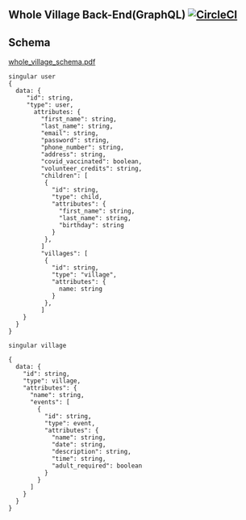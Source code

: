 ## Whole Village Back-End(GraphQL)    [![CircleCI](https://circleci.com/gh/Whole-Village/back_end/tree/main.svg?style=shield)](https://circleci.com/gh/Whole-Village/back_end/tree/main)

## Schema 

[whole_village_schema.pdf](https://github.com/Whole-Village/back_end/files/7656851/whole_village_schema.pdf)

```
singular user
{
  data: {
     "id": string,
     "type": user,
       attributes: {
         "first_name": string,
         "last_name": string,
         "email": string,
         "password": string,
         "phone_number": string,
         "address": string,
         "covid_vaccinated": boolean,
         "volunteer_credits": string, 
         "children": [
          {
            "id": string,
            "type": child,
            "attributes": {
              "first_name": string,
              "last_name": string,
              "birthday": string
            }
          },
         ]
         "villages": [
          {
            "id": string,
            "type": "village",
            "attributes": {
              name: string
            }
          },
         ]
    }
  }
}

singular village

{
  data: {
    "id": string,
    "type": village,
    "attributes": {
      "name": string,
      "events": [
        {
          "id": string,
          "type": event,
          "attributes": {
            "name": string,
            "date": string,
            "description": string,
            "time": string,
            "adult_required": boolean 
          }
        }
      ]    
    }    
  }
}
